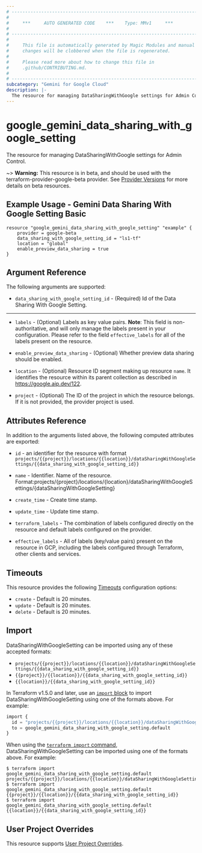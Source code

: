 ```yaml
---
# ----------------------------------------------------------------------------
#
#     ***     AUTO GENERATED CODE    ***    Type: MMv1     ***
#
# ----------------------------------------------------------------------------
#
#     This file is automatically generated by Magic Modules and manual
#     changes will be clobbered when the file is regenerated.
#
#     Please read more about how to change this file in
#     .github/CONTRIBUTING.md.
#
# ----------------------------------------------------------------------------
subcategory: "Gemini for Google Cloud"
description: |-
  The resource for managing DataSharingWithGoogle settings for Admin Control.
---
```


# google_gemini_data_sharing_with_google_setting

The resource for managing DataSharingWithGoogle settings for Admin Control.

~> **Warning:** This resource is in beta, and should be used with the terraform-provider-google-beta provider.
See [Provider Versions](https://terraform.io/docs/providers/google/guides/provider_versions.html) for more details on beta resources.


## Example Usage - Gemini Data Sharing With Google Setting Basic


```hcl
resource "google_gemini_data_sharing_with_google_setting" "example" {
    provider = google-beta
    data_sharing_with_google_setting_id = "ls1-tf"
    location = "global"
    enable_preview_data_sharing = true
}
```

## Argument Reference

The following arguments are supported:


* `data_sharing_with_google_setting_id` -
  (Required)
  Id of the Data Sharing With Google Setting.


- - -


* `labels` -
  (Optional)
  Labels as key value pairs.
  **Note**: This field is non-authoritative, and will only manage the labels present in your configuration.
  Please refer to the field `effective_labels` for all of the labels present on the resource.

* `enable_preview_data_sharing` -
  (Optional)
  Whether preview data sharing should be enabled.

* `location` -
  (Optional)
  Resource ID segment making up resource `name`. It identifies the resource within its parent collection as described in https://google.aip.dev/122.

* `project` - (Optional) The ID of the project in which the resource belongs.
    If it is not provided, the provider project is used.


## Attributes Reference

In addition to the arguments listed above, the following computed attributes are exported:

* `id` - an identifier for the resource with format `projects/{{project}}/locations/{{location}}/dataSharingWithGoogleSettings/{{data_sharing_with_google_setting_id}}`

* `name` -
  Identifier. Name of the resource.
  Format:projects/{project}/locations/{location}/dataSharingWithGoogleSettings/{dataSharingWithGoogleSetting}

* `create_time` -
  Create time stamp.

* `update_time` -
  Update time stamp.

* `terraform_labels` -
  The combination of labels configured directly on the resource
   and default labels configured on the provider.

* `effective_labels` -
  All of labels (key/value pairs) present on the resource in GCP, including the labels configured through Terraform, other clients and services.


## Timeouts

This resource provides the following
[Timeouts](https://developer.hashicorp.com/terraform/plugin/sdkv2/resources/retries-and-customizable-timeouts) configuration options:

- `create` - Default is 20 minutes.
- `update` - Default is 20 minutes.
- `delete` - Default is 20 minutes.

## Import


DataSharingWithGoogleSetting can be imported using any of these accepted formats:

* `projects/{{project}}/locations/{{location}}/dataSharingWithGoogleSettings/{{data_sharing_with_google_setting_id}}`
* `{{project}}/{{location}}/{{data_sharing_with_google_setting_id}}`
* `{{location}}/{{data_sharing_with_google_setting_id}}`


In Terraform v1.5.0 and later, use an [`import` block](https://developer.hashicorp.com/terraform/language/import) to import DataSharingWithGoogleSetting using one of the formats above. For example:

```tf
import {
  id = "projects/{{project}}/locations/{{location}}/dataSharingWithGoogleSettings/{{data_sharing_with_google_setting_id}}"
  to = google_gemini_data_sharing_with_google_setting.default
}
```

When using the [`terraform import` command](https://developer.hashicorp.com/terraform/cli/commands/import), DataSharingWithGoogleSetting can be imported using one of the formats above. For example:

```
$ terraform import google_gemini_data_sharing_with_google_setting.default projects/{{project}}/locations/{{location}}/dataSharingWithGoogleSettings/{{data_sharing_with_google_setting_id}}
$ terraform import google_gemini_data_sharing_with_google_setting.default {{project}}/{{location}}/{{data_sharing_with_google_setting_id}}
$ terraform import google_gemini_data_sharing_with_google_setting.default {{location}}/{{data_sharing_with_google_setting_id}}
```

## User Project Overrides

This resource supports [User Project Overrides](https://registry.terraform.io/providers/hashicorp/google/latest/docs/guides/provider_reference#user_project_override).
